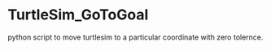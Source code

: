 # TurtleSim_GoToGoal
python script to move turtlesim to a particular coordinate with zero tolernce.
